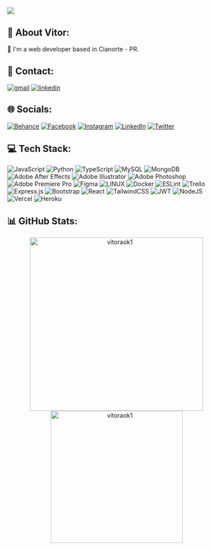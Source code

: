 [![](https://visitcount.itsvg.in/api?id=vitoraok1&icon=1&color=1)](https://visitcount.itsvg.in)
---

## 💫 About Vitor:
:slightly_smiling_face: I'm a web developer based in Cianorte - PR.

## :speech_balloon: Contact:
<div>
  <a href="mailto:vitoraok17@gmail.com"><img src="https://img.shields.io/badge/Gmail-D14836?style=for-the-badge&logo=gmail&logoColor=white" alt="gmail" /></a>
  <a href="https://www.linkedin.com/in/vitoraok1/"><img src="https://img.shields.io/badge/LinkedIn-0077B5?style=for-the-badge&logo=linkedin&logoColor=white" alt="linkedin" /></a>
</div>


## 🌐 Socials:
[![Behance](https://img.shields.io/badge/Behance-1769ff?logo=behance&logoColor=white)](https://behance.net/ilustrastiv) [![Facebook](https://img.shields.io/badge/Facebook-%231877F2.svg?logo=Facebook&logoColor=white)](https://facebook.com/vitoraok1) [![Instagram](https://img.shields.io/badge/Instagram-%23E4405F.svg?logo=Instagram&logoColor=white)](https://instagram.com/vitor____aoki) [![LinkedIn](https://img.shields.io/badge/LinkedIn-%230077B5.svg?logo=linkedin&logoColor=white)](https://linkedin.com/in/vitoraok1) [![Twitter](https://img.shields.io/badge/Twitter-%231DA1F2.svg?logo=Twitter&logoColor=white)](https://twitter.com/ilustrastiv) 

## 💻 Tech Stack:
![JavaScript](https://img.shields.io/badge/javascript-%23323330.svg?style=for-the-badge&logo=javascript&logoColor=%23F7DF1E) ![Python](https://img.shields.io/badge/python-3670A0?style=for-the-badge&logo=python&logoColor=ffdd54) ![TypeScript](https://img.shields.io/badge/typescript-%23007ACC.svg?style=for-the-badge&logo=typescript&logoColor=white) ![MySQL](https://img.shields.io/badge/mysql-%2300f.svg?style=for-the-badge&logo=mysql&logoColor=white) ![MongoDB](https://img.shields.io/badge/MongoDB-%234ea94b.svg?style=for-the-badge&logo=mongodb&logoColor=white) ![Adobe After Effects](https://img.shields.io/badge/Adobe%20After%20Effects-9999FF.svg?style=for-the-badge&logo=Adobe%20After%20Effects&logoColor=white) ![Adobe Illustrator](https://img.shields.io/badge/adobeillustrator-%23FF9A00.svg?style=for-the-badge&logo=adobeillustrator&logoColor=white) ![Adobe Photoshop](https://img.shields.io/badge/adobephotoshop-%2331A8FF.svg?style=for-the-badge&logo=adobephotoshop&logoColor=white) ![Adobe Premiere Pro](https://img.shields.io/badge/Adobe%20Premiere%20Pro-9999FF.svg?style=for-the-badge&logo=Adobe%20Premiere%20Pro&logoColor=white) 	![Figma](https://img.shields.io/badge/figma-%23F24E1E.svg?style=for-the-badge&logo=figma&logoColor=white) ![LINUX](https://img.shields.io/badge/Linux-FCC624?style=for-the-badge&logo=linux&logoColor=black) ![Docker](https://img.shields.io/badge/docker-%230db7ed.svg?style=for-the-badge&logo=docker&logoColor=white) ![ESLint](https://img.shields.io/badge/ESLint-4B3263?style=for-the-badge&logo=eslint&logoColor=white) ![Trello](https://img.shields.io/badge/Trello-%23026AA7.svg?style=for-the-badge&logo=Trello&logoColor=white) ![Express.js](https://img.shields.io/badge/express.js-%23404d59.svg?style=for-the-badge&logo=express&logoColor=%2361DAFB) ![Bootstrap](https://img.shields.io/badge/bootstrap-%23563D7C.svg?style=for-the-badge&logo=bootstrap&logoColor=white) ![React](https://img.shields.io/badge/react-%2320232a.svg?style=for-the-badge&logo=react&logoColor=%2361DAFB) ![TailwindCSS](https://img.shields.io/badge/tailwindcss-%2338B2AC.svg?style=for-the-badge&logo=tailwind-css&logoColor=white) ![JWT](https://img.shields.io/badge/JWT-black?style=for-the-badge&logo=JSON%20web%20tokens) ![NodeJS](https://img.shields.io/badge/node.js-6DA55F?style=for-the-badge&logo=node.js&logoColor=white) ![Vercel](https://img.shields.io/badge/vercel-%23000000.svg?style=for-the-badge&logo=vercel&logoColor=white) ![Heroku](https://img.shields.io/badge/heroku-%23430098.svg?style=for-the-badge&logo=heroku&logoColor=white)

## 📊 GitHub Stats:
<div align="center">
  <img src="https://github-readme-stats.vercel.app/api?username=vitoraok1&count_private=true&show_icons=true&theme=react&bg_color=00000000&hide_border=true&rank_icon=github&locale=pt-br" alt="vitoraok1" width=400 />
  <img src="https://github-readme-stats.vercel.app/api/top-langs/?username=vitoraok1&theme=react&bg_color=00000000&hide_border=true&layout=donut" alt="vitoraok1" width=305 />
</div>

<!-- Proudly created with GPRM ( https://gprm.itsvg.in ) -->
